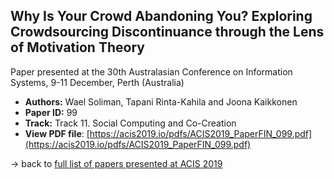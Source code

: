 ## Why Is Your Crowd Abandoning You? Exploring Crowdsourcing Discontinuance through the Lens of Motivation Theory

Paper presented at the 30th Australasian Conference on Information Systems, 9-11 December, Perth (Australia)
- **Authors:** Wael Soliman, Tapani Rinta-Kahila and Joona Kaikkonen
- **Paper ID:** 99
- **Track:** Track 11. Social Computing and Co-Creation
- **View PDF file**: [https://acis2019.io/pdfs/ACIS2019_PaperFIN_099.pdf](https://acis2019.io/pdfs/ACIS2019_PaperFIN_099.pdf)

&rarr; back to [full list of papers presented at ACIS 2019](https://acis2019.io/)